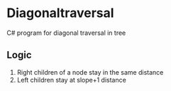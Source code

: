 # Diagonaltraversal
C# program for diagonal traversal in tree

Logic
------
1. Right children of a node stay in the same distance
2. Left children stay at slope+1 distance
